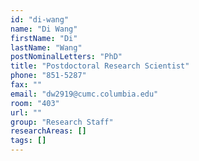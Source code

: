 ```yaml
---
id: "di-wang"
name: "Di Wang"
firstName: "Di"
lastName: "Wang"
postNominalLetters: "PhD"
title: "Postdoctoral Research Scientist"
phone: "851-5287"
fax: ""
email: "dw2919@cumc.columbia.edu"
room: "403"
url: ""
group: "Research Staff"
researchAreas: []
tags: []
---
```

